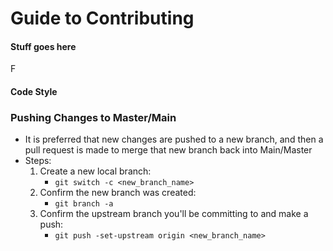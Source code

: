 # Guide to Contributing

#### Stuff goes here
F





#### Code Style


### Pushing Changes to Master/Main
- It is preferred that new changes are pushed to a new branch, and then a pull request is made to merge that new branch back into Main/Master
- Steps:
	1. Create a new local branch:
		* `git switch -c <new_branch_name>`
	2. Confirm the new branch was created:
		* `git branch -a`
	3. Confirm the upstream branch you'll be committing to and make a push:
		* `git push -set-upstream origin <new_branch_name>`
